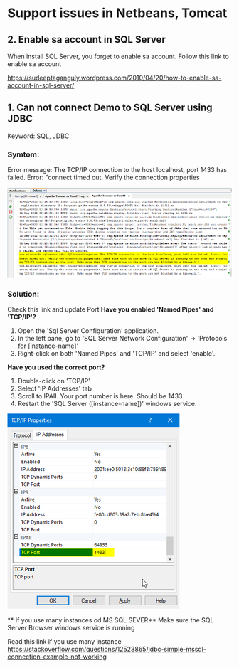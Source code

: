 # Support issues in Netbeans, Tomcat
## 2. Enable sa account in SQL Server

When install SQL Server, you forget to enable sa account. Follow this link to enable sa account

https://sudeeptaganguly.wordpress.com/2010/04/20/how-to-enable-sa-account-in-sql-server/

## 1. Can not connect Demo to SQL Server using JDBC
Keyword: SQL, JDBC

### Symtom:
Error message:
The TCP/IP connection to the host localhost, port 1433 has failed. Error: "connect timed out. Verify the connection properties

![](img/hinh1.png)

### Solution:

Check this link and update Port
**Have you enabled 'Named Pipes' and 'TCP/IP'?**
1. Open the 'Sql Server Configuration' application.
2. In the left pane, go to 'SQL Server Network Configuration' -> 'Protocols for [instance-name]'
3. Right-click on both 'Named Pipes' and 'TCP/IP' and select 'enable'.

**Have you used the correct port?**
1. Double-click on 'TCP/IP'
2. Select 'IP Addresses' tab
3. Scroll to IPAII. Your port number is here. Should be 1433
4. Restart the 'SQL Server ([instance-name])' windows service.

![](img/hinh2.png)

** If you use many instances od MS SQL SEVER**
Make sure the SQL Server Browser windows service is running

Read this link if you use many instance https://stackoverflow.com/questions/12523865/jdbc-simple-mssql-connection-example-not-working
